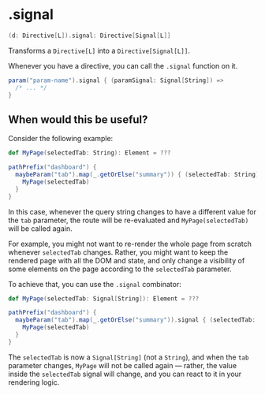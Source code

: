 # .signal

```scala
(d: Directive[L]).signal: Directive[Signal[L]]
```

Transforms a `Directive[L]` into a `Directive[Signal[L]]`.

Whenever you have a directive, you can call the `.signal` function on it.

```scala
param("param-name").signal { (paramSignal: Signal[String]) =>
  /* ... */
}
```

## When would this be useful?

Consider the following example:

```scala
def MyPage(selectedTab: String): Element = ???

pathPrefix("dashboard") {
  maybeParam("tab").map(_.getOrElse("summary")) { (selectedTab: String) =>  
    MyPage(selectedTab)   
  }
}
```

In this case, whenever the query string changes to have a different value for the `tab` parameter, the route will 
be re-evaluated and `MyPage(selectedTab)` will be called again.

For example, you might not want to re-render the whole page from scratch whenever `selectedTab` 
changes. Rather, you might want to keep the rendered page with all the DOM and state, and only change a visibility of 
some elements on the page according to the `selectedTab` parameter.

To achieve that, you can use the `.signal` combinator:

```scala
def MyPage(selectedTab: Signal[String]): Element = ???

pathPrefix("dashboard") {
  maybeParam("tab").map(_.getOrElse("summary")).signal { (selectedTab: Signal[String]) =>
    MyPage(selectedTab)   
  }
}
```

The `selectedTab` is now a `Signal[String]` (not a `String`), and when the `tab` parameter changes, 
`MyPage` will not be called again — rather, the value inside the
`selectedTab` signal will change, and you can react to it in your rendering logic.
